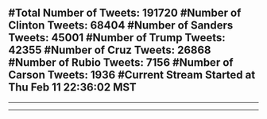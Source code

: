 #Total Number of Tweets: 191720 
#Number of Clinton Tweets: 68404
#Number of Sanders Tweets: 45001
#Number of Trump Tweets: 42355
#Number of Cruz Tweets: 26868
#Number of Rubio Tweets: 7156
#Number of Carson Tweets: 1936
#Current Stream Started at Thu Feb 11 22:36:02 MST
---
---
---
